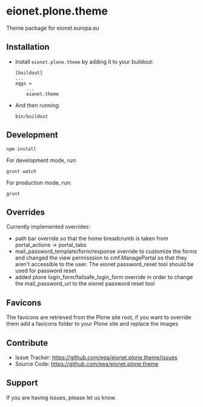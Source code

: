 eionet.plone.theme
============

Theme package for eionet.europa.eu


Installation
------------

* Install ``eionet.plone.theme`` by adding it to your buildout:

    ```
    [buildout]
    ...
    eggs =
        ...
        eionet.theme
    ```

* And then running:

    ``bin/buildout``


Development
------------

`` npm install ``

For development mode, run:

`` grunt watch ``

For production mode, run:

`` grunt ``


Overrides
------------

Currently implemented overrides:

- path bar override so that the home breadcrumb is taken from portal_actions -> portal_tabs
- mail_password_template/form/response override to customize the forms and changed the view permisssion
to cmf.ManagePortal so that they aren't accessible to the user. The eionet password_reset tool should
be used for password reset
- added plone login_form/failsafe_login_form override in order to change the mail_password_url to the
eionet password reset tool


Favicons
------------

The favicons are retrieved from the Plone site root, if you want to override them
add a favicons folder to your Plone site and replace the images


Contribute
----------

- Issue Tracker: https://github.com/eea/eionet.plone.theme/issues
- Source Code: https://github.com/eea/eionet.plone.theme


Support
-------

If you are having issues, please let us know.
